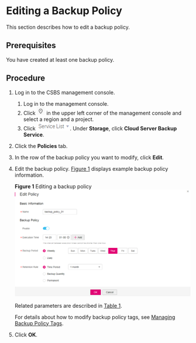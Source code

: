 # Editing a Backup Policy<a name="EN-US_TOPIC_0056584602"></a>

This section describes how to edit a backup policy.

## Prerequisites<a name="section62311335163011"></a>

You have created at least one backup policy.

## Procedure<a name="section17753811143119"></a>

1.  Log in to the CSBS management console.
    1.  Log in to the management console.
    2.  Click  ![](figures/icon-region.png)  in the upper left corner of the management console and select a region and a project.
    3.  Click  ![](figures/icon-servicelist.png). Under  **Storage**, click  **Cloud Server Backup Service**.

2.  Click the  **Policies**  tab.
3.  In the row of the backup policy you want to modify, click  **Edit**.
4.  Edit the backup policy.  [Figure 1](#fig232654615382)  displays example backup policy information.

    **Figure  1**  Editing a backup policy<a name="fig232654615382"></a>  
    ![](figures/editing-a-backup-policy.png "editing-a-backup-policy")

    Related parameters are described in  [Table 1](creating-a-backup-policy.md#table18975142115146).

    For details about how to modify backup policy tags, see  [Managing Backup Policy Tags](managing-backup-policy-tags.md).

5.  Click  **OK**.

